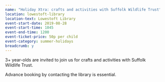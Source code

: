 ```yaml
---
name: "Holiday Xtra: crafts and activities with Suffolk Wildlife Trust"
location: lowestoft-library
location-text: Lowestoft Library
event-start-date: 2019-08-28
event-start-time: 1045
event-end-time: 1200
event-ticket-price: 50p per child
event-category: summer-holidays
breadcrumb: y
---
```


3+ year-olds are invited to join us for crafts and activities with Suffolk Wildlife Trust.

Advance booking by contacting the library is essential.
